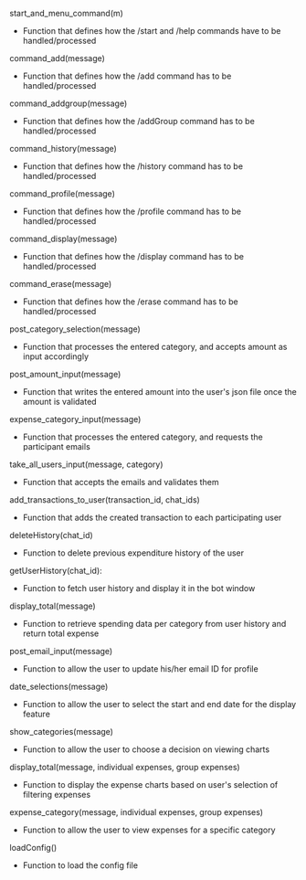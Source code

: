 start_and_menu_command(m)
- Function that defines how the /start and /help commands have to be handled/processed

command_add(message)
- Function that defines how the /add command has to be handled/processed

command_addgroup(message)
- Function that defines how the /addGroup command has to be handled/processed

command_history(message)
- Function that defines how the /history command has to be handled/processed

command_profile(message)
- Function that defines how the /profile command has to be handled/processed 

command_display(message)
- Function that defines how the /display command has to be handled/processed

command_erase(message)
- Function that defines how the /erase command has to be handled/processed
 
post_category_selection(message)
- Function that processes the entered category, and accepts amount as input accordingly

post_amount_input(message)
- Function that writes the entered amount into the user's json file once the amount is validated 

expense_category_input(message) 
- Function that processes the entered category, and requests the participant emails

take_all_users_input(message, category)
- Function that accepts the emails and validates them

add_transactions_to_user(transaction_id, chat_ids)
- Function that adds the created transaction to each participating user

deleteHistory(chat_id)
- Function to delete previous expenditure history of the user

getUserHistory(chat_id):
- Function to fetch user history and display it in the bot window

display_total(message)
- Function to retrieve spending data per category from user history and return total expense

post_email_input(message)
- Function to allow the user to update his/her email ID for profile

date_selections(message)
- Function to allow the user to select the start and end date for the display feature

show_categories(message)
- Function to allow the user to choose a decision on viewing charts

display_total(message, individual expenses, group expenses)
- Function to display the expense charts based on user's selection of filtering expenses

expense_category(message, individual expenses, group expenses)
- Function to allow the user to view expenses for a specific category

loadConfig()
- Function to load the config file

